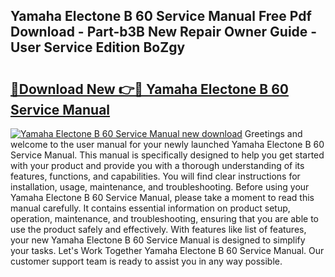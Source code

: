 ## Yamaha Electone B 60 Service Manual Free Pdf Download - Part-b3B New Repair Owner Guide - User Service Edition BoZgy

# <h2><a href="http://bc49895.oget.top/?id=Yamaha+Electone+B+60+Service+Manual">🔗Download New 👉🔴 Yamaha Electone B 60 Service Manual</a></h2>

[![Yamaha Electone B 60 Service Manual new download](https://i.imgur.com/5g1atiW.png)](http://bc49895.oget.top/?id=Yamaha+Electone+B+60+Service+Manual)
Greetings and welcome to the user manual for your newly launched Yamaha Electone B 60 Service Manual. This manual is specifically designed to help you get started with your product and provide you with a thorough understanding of its features, functions, and capabilities. You will find clear instructions for installation, usage, maintenance, and troubleshooting. Before using your Yamaha Electone B 60 Service Manual, please take a moment to read this manual carefully. It contains essential information on product setup, operation, maintenance, and troubleshooting, ensuring that you are able to use the product safely and effectively. With features like list of features, your new Yamaha Electone B 60 Service Manual is designed to simplify your tasks. Let's Work Together Yamaha Electone B 60 Service Manual. Our customer support team is ready to assist you in any way possible.

